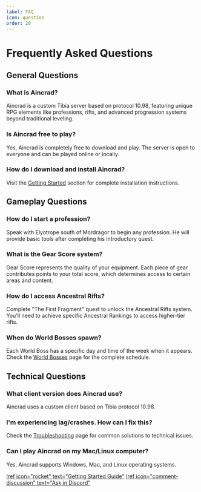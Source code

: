 ```yaml
---
label: FAQ
icon: question
order: 20
---
```


# Frequently Asked Questions

## General Questions

### What is Aincrad?

Aincrad is a custom Tibia server based on protocol 10.98, featuring unique RPG elements like professions, rifts, and advanced progression systems beyond traditional leveling.

### Is Aincrad free to play?

Yes, Aincrad is completely free to download and play. The server is open to everyone and can be played online or locally.

### How do I download and install Aincrad?

Visit the [Getting Started](01-getting-started/installation.md) section for complete installation instructions.

## Gameplay Questions

### How do I start a profession?

Speak with Elyotrope south of Mordragor to begin any profession. He will provide basic tools after completing his introductory quest.

### What is the Gear Score system?

Gear Score represents the quality of your equipment. Each piece of gear contributes points to your total score, which determines access to certain areas and content.

### How do I access Ancestral Rifts?

Complete "The First Fragment" quest to unlock the Ancestral Rifts system. You'll need to achieve specific Ancestral Rankings to access higher-tier rifts.

### When do World Bosses spawn?

Each World Boss has a specific day and time of the week when it appears. Check the [World Bosses](05-features/world-bosses.md) page for the complete schedule.

## Technical Questions

### What client version does Aincrad use?

Aincrad uses a custom client based on Tibia protocol 10.98.

### I'm experiencing lag/crashes. How can I fix this?

Check the [Troubleshooting](01-getting-started/troubleshooting.md) page for common solutions to technical issues.

### Can I play Aincrad on my Mac/Linux computer?

Yes, Aincrad supports Windows, Mac, and Linux operating systems.

[!ref icon="rocket" text="Getting Started Guide"](01-getting-started/index.md)
[!ref icon="comment-discussion" text="Ask in Discord"](https://discord.gg/X7rdNahscB)

